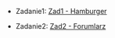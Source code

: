 <!-- rOZWIĄZANIA -->

* Zadanie1: [Zad1 - Hamburger](https://mrosiak546.github.io/ITNAF_HTML_CSS/zad1/)


* Zadanie2: [Zad2 - Forumlarz](https://mrosiak546.github.io/ITNAF_HTML_CSS/zad2/)